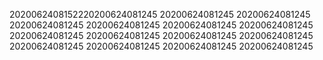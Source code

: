 2020062408152220200624081245
20200624081245
20200624081245
20200624081245
20200624081245
20200624081245
20200624081245
20200624081245
20200624081245
20200624081245
20200624081245
20200624081245
20200624081245
20200624081245
20200624081245
